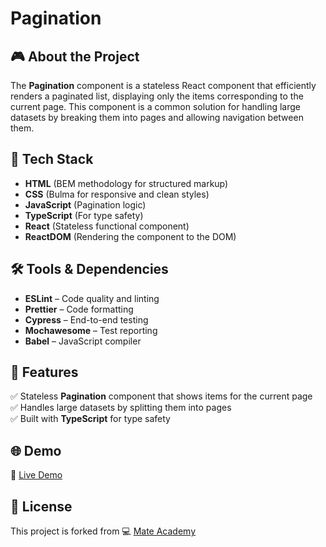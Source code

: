 # Pagination

## 🎮 About the Project
The **Pagination** component is a stateless React component that efficiently renders a paginated list, displaying only the items corresponding to the current page. This component is a common solution for handling large datasets by breaking them into pages and allowing navigation between them.

## 🚀 Tech Stack
- **HTML** (BEM methodology for structured markup)  
- **CSS** (Bulma for responsive and clean styles)  
- **JavaScript** (Pagination logic)  
- **TypeScript** (For type safety)  
- **React** (Stateless functional component)  
- **ReactDOM** (Rendering the component to the DOM)  

## 🛠️ Tools & Dependencies
- **ESLint** – Code quality and linting  
- **Prettier** – Code formatting  
- **Cypress** – End-to-end testing  
- **Mochawesome** – Test reporting  
- **Babel** – JavaScript compiler  

## 📌 Features
✅ Stateless **Pagination** component that shows items for the current page  
✅ Handles large datasets by splitting them into pages  
✅ Built with **TypeScript** for type safety  

## 🌐 Demo
🔗 [Live Demo](https://AndriiZakharenko.github.io/pagination/)

## 📜 License
This project is forked from 💻 [Mate Academy](https://github.com/mate-academy/react_pagination)
